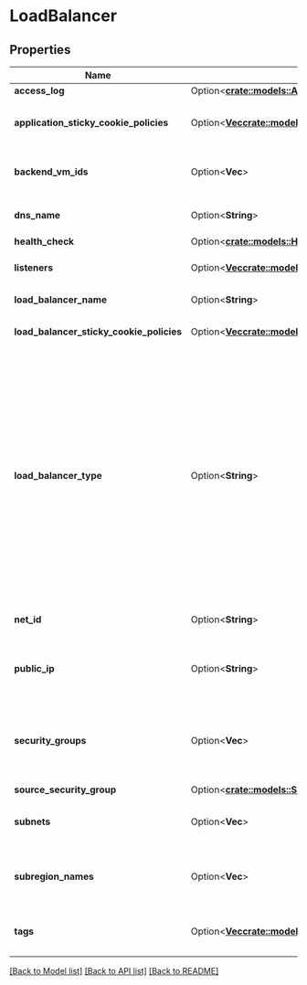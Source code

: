 # LoadBalancer

## Properties

Name | Type | Description | Notes
------------ | ------------- | ------------- | -------------
**access_log** | Option<[**crate::models::AccessLog**](AccessLog.md)> |  | [optional]
**application_sticky_cookie_policies** | Option<[**Vec<crate::models::ApplicationStickyCookiePolicy>**](ApplicationStickyCookiePolicy.md)> | The stickiness policies defined for the load balancer. | [optional]
**backend_vm_ids** | Option<**Vec<String>**> | One or more IDs of back-end VMs for the load balancer. | [optional]
**dns_name** | Option<**String**> | The DNS name of the load balancer. | [optional]
**health_check** | Option<[**crate::models::HealthCheck**](HealthCheck.md)> |  | [optional]
**listeners** | Option<[**Vec<crate::models::Listener>**](Listener.md)> | The listeners for the load balancer. | [optional]
**load_balancer_name** | Option<**String**> | The name of the load balancer. | [optional]
**load_balancer_sticky_cookie_policies** | Option<[**Vec<crate::models::LoadBalancerStickyCookiePolicy>**](LoadBalancerStickyCookiePolicy.md)> | The policies defined for the load balancer. | [optional]
**load_balancer_type** | Option<**String**> | The type of load balancer. Valid only for load balancers in a Net.<br /> If `LoadBalancerType` is `internet-facing`, the load balancer has a public DNS name that resolves to a public IP.<br /> If `LoadBalancerType` is `internal`, the load balancer has a public DNS name that resolves to a private IP address. | [optional]
**net_id** | Option<**String**> | The ID of the Net for the load balancer. | [optional]
**public_ip** | Option<**String**> | (internet-facing only) The public IP associated with the load balancer. | [optional]
**security_groups** | Option<**Vec<String>**> | One or more IDs of security groups for the load balancers. Valid only for load balancers in a Net. | [optional]
**source_security_group** | Option<[**crate::models::SourceSecurityGroup**](SourceSecurityGroup.md)> |  | [optional]
**subnets** | Option<**Vec<String>**> | The ID of the Subnet in which the load balancer was created. | [optional]
**subregion_names** | Option<**Vec<String>**> | The ID of the Subregion in which the load balancer was created. | [optional]
**tags** | Option<[**Vec<crate::models::ResourceTag>**](ResourceTag.md)> | One or more tags associated with the load balancer. | [optional]

[[Back to Model list]](../README.md#documentation-for-models) [[Back to API list]](../README.md#documentation-for-api-endpoints) [[Back to README]](../README.md)


